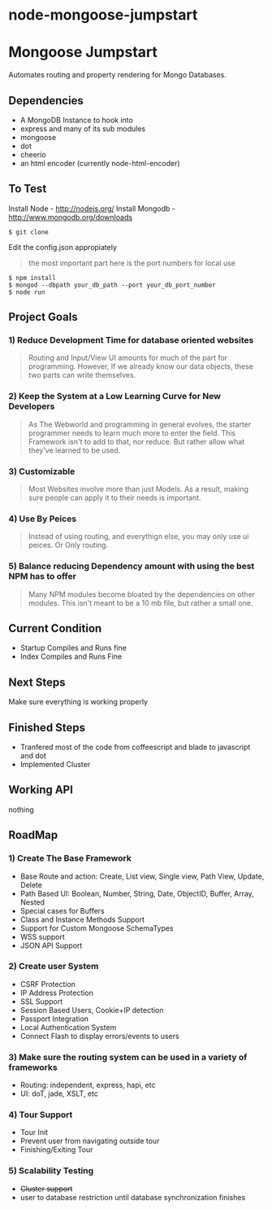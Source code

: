 node-mongoose-jumpstart
=======================

# Mongoose Jumpstart
Automates routing and property rendering for Mongo Databases.

## Dependencies
- A MongoDB Instance to hook into
- express and many of its sub modules
- mongoose
- dot
- cheerio
- an html encoder (currently node-html-encoder)

## To Test
Install Node - http://nodejs.org/
Install Mongodb - http://www.mongodb.org/downloads
```
$ git clone
```
Edit the config.json appropiately
> the most important part here is the port numbers for local use

```
$ npm install
$ mongod --dbpath your_db_path --port your_db_port_number
$ node run
```


## Project Goals
### 1) Reduce Development Time for database oriented websites
> Routing and Input/View UI amounts for much of the part for programming. However, If we already know our data objects, these two parts can write themselves.

### 2) Keep the System at a Low Learning Curve for New Developers
> As The Webworld and programming in general evolves, the starter programmer needs to learn much more to enter the field. This Framework isn't to add to that, nor reduce. But rather allow what they've learned to be used.

### 3) Customizable
> Most Websites involve more than just Models. As a result, making sure people can apply it to their needs is important.

### 4) Use By Peices
> Instead of using routing, and everythign else, you may only use ui peices. Or Only routing.

### 5) Balance reducing Dependency amount with using the best NPM has to offer
> Many NPM modules become bloated by the dependencies on other modules. This isn't meant to be a 10 mb file, but rather a small one.

## Current Condition
- Startup Compiles and Runs fine
- Index Compiles and Runs Fine

## Next Steps
Make sure everything is working properly

## Finished Steps
- Tranfered most of the code from coffeescript and blade to javascript and dot
- Implemented Cluster


## Working API
nothing

## RoadMap
### 1) Create The Base Framework
- Base Route and action: Create, List view, Single view, Path View, Update, Delete
- Path Based UI: Boolean, Number, String, Date, ObjectID, Buffer, Array, Nested
- Special cases for Buffers
- Class and Instance Methods Support
- Support for Custom Mongoose SchemaTypes
- WSS support
- JSON API Support

### 2) Create user System
- CSRF Protection
- IP Address Protection
- SSL Support
- Session Based Users, Cookie+IP detection
- Passport Integration
- Local Authentication System
- Connect Flash to display errors/events to users

### 3) Make sure the routing system can be used in a variety of frameworks
- Routing: independent, express, hapi, etc
- UI: doT, jade, XSLT, etc

### 4) Tour Support
- Tour Init
- Prevent user from navigating outside tour
- Finishing/Exiting Tour

### 5) Scalability Testing
- ~~Cluster support~~
- user to database restriction until database synchronization finishes
